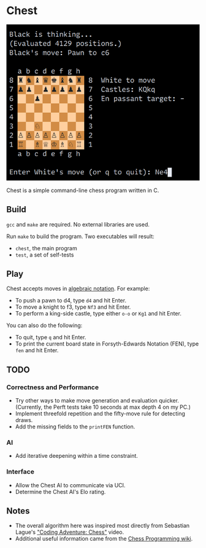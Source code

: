 # Chest

![Screenshot](screenshot.png)

Chest is a simple command-line chess program written in C.

## Build

`gcc` and `make` are required. No external libraries are used.

Run `make` to build the program. Two executables will result:
* `chest`, the main program
* `test`, a set of self-tests

## Play

Chest accepts moves in [algebraic
notation](https://en.wikipedia.org/wiki/Algebraic_notation_(chess)). For
example:

* To push a pawn to d4, type `d4` and hit Enter.
* To move a knight to f3, type `Nf3` and hit Enter.
* To perform a king-side castle, type either `o-o` or `Kg1` and hit Enter.

You can also do the following:
* To quit, type `q` and hit Enter.
* To print the current board state in Forsyth-Edwards Notation (FEN), type `fen` and hit Enter.

## TODO

### Correctness and Performance
* Try other ways to make move generation and evaluation quicker. (Currently, the Perft tests take 10 seconds at max depth 4 on my PC.)
* Implement threefold repetition and the fifty-move rule for detecting draws.
* Add the missing fields to the `printFEN` function.

### AI
* Add iterative deepening within a time constraint.

### Interface
* Allow the Chest AI to communicate via UCI.
* Determine the Chest AI's Elo rating.

## Notes

* The overall algorithm here was inspired most directly from Sebastian Lague's
  ["Coding Adventure: Chess"](https://www.youtube.com/watch?v=U4ogK0MIzqk)
  video.
* Additional useful information came from the [Chess Programming
  wiki](https://www.chessprogramming.org/).
